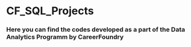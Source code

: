 # CF_SQL_Projects

### Here you can find the codes developed as a part of the Data Analytics Programm by CareerFoundry
